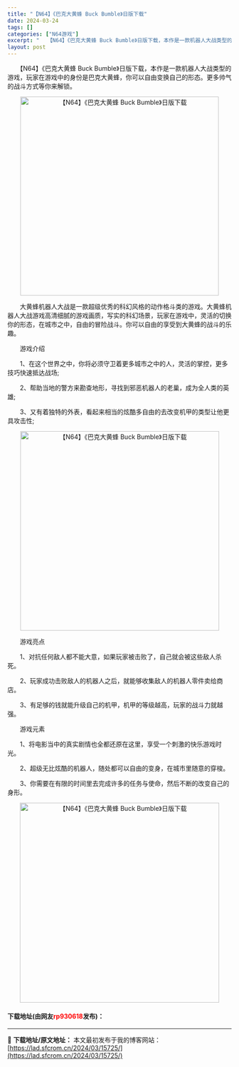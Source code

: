 ```yaml
---
title: "【N64】《巴克大黄蜂 Buck Bumble》日版下载"
date: 2024-03-24
tags: []
categories: ["N64游戏"]
excerpt: "　　【N64】《巴克大黄蜂 Buck Bumble》日版下载，本作是一款机器人大战类型的游戏，玩家在游戏中的身份是巴克大黄蜂，你可以自由变换自己的形态。更多帅气的战斗方式等你来解锁。 　　大黄蜂机器人大战是一款超级优秀的科幻风格的动作格斗类的游戏。大黄蜂机器人大战游戏高清细腻的游戏画质，写实的科幻场&hellip;"
layout: post
---
```


 <p>　　【N64】《巴克大黄蜂 Buck Bumble》日版下载，本作是一款机器人大战类型的游戏，玩家在游戏中的身份是巴克大黄蜂，你可以自由变换自己的形态。更多帅气的战斗方式等你来解锁。</p> <p align="center"><img align="" border="0" src="https://lad.sfcrom.cn/wp-content/uploads/2024/03/20240324_660038c8c886a.png" width="446" alt="【N64】《巴克大黄蜂 Buck Bumble》日版下载" /></p> <p>　　大黄蜂机器人大战是一款超级优秀的科幻风格的动作格斗类的游戏。大黄蜂机器人大战游戏高清细腻的游戏画质，写实的科幻场景，玩家在游戏中，灵活的切换你的形态，在城市之中，自由的冒险战斗。你可以自由的享受到大黄蜂的战斗的乐趣。</p> <p>　　游戏介绍</p> <p>　　1、在这个世界之中，你将必须守卫着更多城市之中的人，灵活的掌控，更多技巧快速抵达战场;</p> <p>　　2、帮助当地的警方来勘查地形，寻找到邪恶机器人的老巢，成为全人类的英雄;</p> <p>　　3、又有着独特的外表，看起来相当的炫酷多自由的去改变机甲的类型让他更具攻击性;</p> <p align="center"><img align="" border="0" src="https://lad.sfcrom.cn/wp-content/uploads/2024/03/20240324_660038c966f94.png" width="447" alt="【N64】《巴克大黄蜂 Buck Bumble》日版下载" /></p> <p>　　游戏亮点</p> <p>　　1、对抗任何敌人都不能大意，如果玩家被击败了，自己就会被这些敌人杀死。</p> <p>　　2、玩家成功击败敌人的机器人之后，就能够收集敌人的机器人零件卖给商店。</p> <p>　　3、有足够的钱就能升级自己的机甲，机甲的等级越高，玩家的战斗力就越强。</p> <p>　　游戏元素</p> <p>　　1、将电影当中的真实剧情也全都还原在这里，享受一个刺激的快乐游戏时光。</p> <p>　　2、超级无比炫酷的机器人，随处都可以自由的变身，在城市里随意的穿梭。</p> <p>　　3、你需要在有限的时间里去完成许多的任务与使命，然后不断的改变自己的身形。</p> <p align="center"><img align="" border="0" src="https://lad.sfcrom.cn/wp-content/uploads/2024/03/20240324_660038c9ee2b8.png" width="448" alt="【N64】《巴克大黄蜂 Buck Bumble》日版下载" /></p> <p><h4>下载地址(由网友<font color="red">rp930618</font>发布)：</h4></p> 

---
📖 **下载地址/原文地址：** 本文最初发布于我的博客网站：[https://lad.sfcrom.cn/2024/03/15725/](https://lad.sfcrom.cn/2024/03/15725/)
